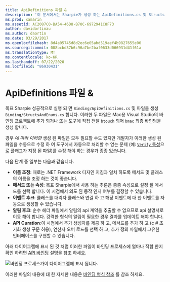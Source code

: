 ```yaml
---
title: ApiDefinitions 파일 &
description: '이 문서에서는 Sharpie가 생성 하는 ApiDefinitions.cs 및 StructsAndEnums.cs 파일에 대해 설명 합니다. 그런 다음 이러한 파일을 사용 하 여 c #에서 목표-C 코드에 액세스 합니다.'
ms.prod: xamarin
ms.assetid: AC2087C0-BA54-46D8-B70C-6972941C8F73
author: davidortinau
ms.author: daortin
ms.date: 03/29/2017
ms.openlocfilehash: 8d4a05745d8d2ec6e05abd519aef4b9827655e06
ms.sourcegitcommit: 008bcbd37b6c96a7be2baf0633d066931d41f61a
ms.translationtype: MT
ms.contentlocale: ko-KR
ms.lasthandoff: 07/22/2020
ms.locfileid: "86930431"
---
```

# <a name="apidefinitions--structsandenums-files"></a>ApiDefinitions 파일 &

목표 Sharpie 성공적으로 실행 되 면 `Binding/ApiDefinitions.cs` 및 파일을 생성 `Binding/StructsAndEnums.cs` 합니다.
이러한 두 파일은 Mac용 Visual Studio의 바인딩 프로젝트에 추가 되거나 또는 도구에 직접 전달 `btouch` 되어 `bmac` 최종 바인딩을 생성 합니다.

경우 *에 따라 이러한* 생성 된 파일은 모두 필요할 수도 있지만 개발자가 이러한 생성 된 파일을 수동으로 수정 하 여 도구에서 자동으로 처리할 수 없는 문제 (예: [ `Verify` 특성](~/cross-platform/macios/binding/objective-sharpie/platform/verify.md)으로 플래그가 지정 된 파일)를 수정 해야 하는 경우가 종종 있습니다.

다음 단계 중 일부는 다음과 같습니다.

- **이름 조정**: 때로는 .NET Framework 디자인 지침과 일치 하도록 메서드 및 클래스의 이름을 조정 하는 것이 좋습니다.
- **메서드 또는 속성**: 목표 Sharpie에서 사용 하는 추론은 종종 속성으로 설정 될 메서드를 선택 합니다. 이 시점에서 의도 된 동작 인지 여부를 결정할 수 있습니다.
- **이벤트 후크**: 클래스를 대리자 클래스와 연결 하 고 해당 이벤트에 대 한 이벤트를 자동으로 생성할 수 있습니다.
- **알림 후크**: 순수 헤더 파일에서 알림의 api 계약을 추출할 수 없으므로 api 설명서로 이동 해야 합니다. 강력한 형식의 알림이 필요한 경우 결과를 업데이트 해야 합니다.
- **API Curation**:이 시점에서 추가 생성자를 제공 하 고, 메서드를 추가 하 고 (c # 초기화 생성 구문 허용), 연산자 오버 로드를 선택 하 고, 추가 정의 파일에서 고유한 인터페이스를 구현할 수 있습니다.

아래 다이어그램에 표시 된 것 처럼 이러한 파일이 바인딩 프로세스에 얼마나 적합 한지 확인 하려면 [API 바인딩](~/cross-platform/macios/binding/objective-c-libraries.md) 설명을 참조 하세요.

![바인딩 프로세스가이 다이어그램에 표시 됩니다.](apidefinitions-structsandenums-images/binding-flowchart.png)

이러한 파일의 내용에 대 한 자세한 내용은 [바인딩 형식 참조](~/cross-platform/macios/binding/binding-types-reference.md) 를 참조 하세요.
